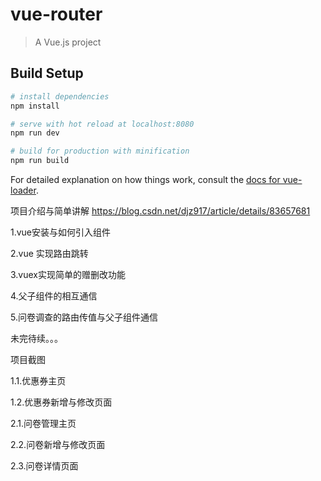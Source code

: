 # vue-router

> A Vue.js project

## Build Setup

``` bash
# install dependencies
npm install

# serve with hot reload at localhost:8080
npm run dev

# build for production with minification
npm run build
```

For detailed explanation on how things work, consult the [docs for vue-loader](http://vuejs.github.io/vue-loader).

项目介绍与简单讲解 https://blog.csdn.net/djz917/article/details/83657681

1.vue安装与如何引入组件

2.vue 实现路由跳转

3.vuex实现简单的赠删改功能

4.父子组件的相互通信

5.问卷调查的路由传值与父子组件通信

未完待续。。。

项目截图

1.1.优惠券主页



1.2.优惠券新增与修改页面



2.1.问卷管理主页



2.2.问卷新增与修改页面



2.3.问卷详情页面


